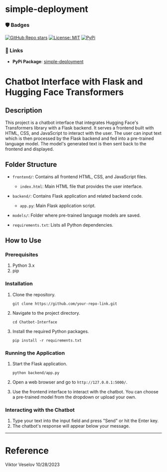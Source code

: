 # simple-deployment

### 🛡️ Badges
[![GitHub Repo stars](https://img.shields.io/github/stars/your-github-username/your-repo-name?style=social)](https://github.com/SweatyCrayfish/simple-deployment/stargazers)
[![License: MIT](https://img.shields.io/badge/License-MIT-yellow.svg)](https://github.com/SweatyCrayfish/simple-deployment/blob/main/LICENCE.md)
[![PyPi](https://img.shields.io/badge/PyPi-Page-blue)](https://pypi.org/project/simple-deployment/)
### 🔗 Links
- **PyPi Package**: [simple-deployment](https://pypi.org/project/simple-deployment/)

# Chatbot Interface with Flask and Hugging Face Transformers

## Description

This project is a chatbot interface that integrates Hugging Face's Transformers library with a Flask backend. It serves a frontend built with HTML, CSS, and JavaScript to interact with the user. The user can input text which is then processed by the Flask backend and fed into a pre-trained language model. The model's generated text is then sent back to the frontend and displayed.

## Folder Structure

- `frontend/`: Contains all frontend HTML, CSS, and JavaScript files.
  - `index.html`: Main HTML file that provides the user interface.
  
- `backend/`: Contains Flask application and related backend code.
  - `app.py`: Main Flask application script.
  
- `models/`: Folder where pre-trained language models are saved.
  
- `requirements.txt`: Lists all Python dependencies.

## How to Use

### Prerequisites

1. Python 3.x
2. pip

### Installation

1. Clone the repository.

   ```
   git clone https://github.com/your-repo-link.git
   ```

2. Navigate to the project directory.

   ```
   cd Chatbot-Interface
   ```

3. Install the required Python packages.

   ```
   pip install -r requirements.txt
   ```

### Running the Application

1. Start the Flask application.

   ```
   python backend/app.py
   ```

2. Open a web browser and go to `http://127.0.0.1:5000/`.

3. Use the frontend interface to interact with the chatbot. You can choose a pre-trained model from the dropdown or upload your own.

### Interacting with the Chatbot

1. Type your text into the input field and press "Send" or hit the Enter key.
2. The chatbot's response will appear below your message.

---
# Reference
Viktor Veselov 10/28/2023
